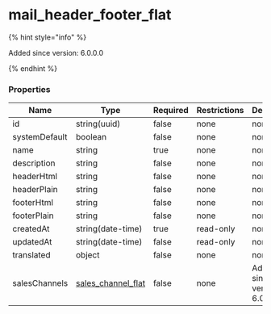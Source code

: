 
# mail_header_footer_flat

{% hint style="info" %}

Added since version: 6.0.0.0

{% endhint %}

### Properties

|Name|Type|Required|Restrictions|Description|
|---|---|---|---|---|
|id|string(uuid)|false|none|none|
|systemDefault|boolean|false|none|none|
|name|string|true|none|none|
|description|string|false|none|none|
|headerHtml|string|false|none|none|
|headerPlain|string|false|none|none|
|footerHtml|string|false|none|none|
|footerPlain|string|false|none|none|
|createdAt|string(date-time)|true|read-only|none|
|updatedAt|string(date-time)|false|read-only|none|
|translated|object|false|none|none|
|salesChannels|[sales_channel_flat](/schema/sales_channel_flat)|false|none|Added since version: 6.0.0.0|
